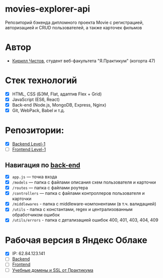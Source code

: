 # movies-explorer-api
Репозиторий бэкенда дипломного проекта Movie с регистрацией, авторизацией и CRUD пользователей, а также карточек фильмов

# Автор
* [Кирилл Чистов](https://github.com/kirillchistov), студент веб-факультета "Я.Практикум" (когорта 47)

# Стек технологий
* [x] HTML, CSS (БЭМ, Flat, адаптив Flex + Grid)
* [x] JavaScript (ES6, React)
* [x] Back-end (Node.js, MongoDB, Express, Nginx)
* [x] Git, WebPack, Babel и т.д.

# Репозитории:
* [x] [Backend Level-1](https://github.com/kirillchistov/movies-explorer-api/tree/level-1)
* [ ] [Frontend Level-1](https://github.com/kirillchistov/movies-explorer-frontend/tree/level-1)

## Навигация по [back-end](https://github.com/kirillchistov/movies-explorer-api/tree/level-1)
* [x] `app.js` — точка входа 
* [x] `/models` — папка с файлами описания схем пользователя и карточки
* [x] `/routes` — папка с файлами роутера 
* [x] `/controllers` — папка с файлами контроллеров пользователя и карточки   
* [x] `/middlewares` - папка с middleware-компонентами (в т.ч. валидацией)
* [x] `/utils` - папка с константами, regex и централизованным обработчиком ошибок
* [x] `/utils/errors` - папка с детализацией ошибок 400, 401, 403, 404, 409

# Рабочая версия в Яндекс Облаке
* [x] IP: 62.84.123.141
* [ ] [Backend](https://api.christoff.nomoredomains.club)
* [ ] [Frontend](https://christoff.nomoredomains.icu)
* [ ] [Учебные домены и SSL от Практикума](https://domain.nomoreparties.site/)
